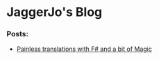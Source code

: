 # JaggerJo's Blog

### Posts:
- [Painless translations with F# and a bit of Magic](https://gist.github.com/JaggerJo/227f7ae53998974794b5e4245c2cc66b)
